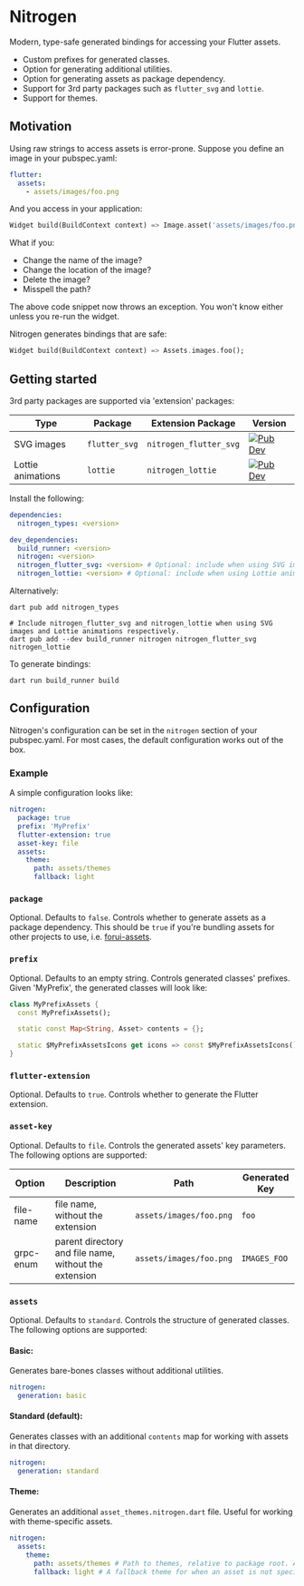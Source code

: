 # Nitrogen

Modern, type-safe generated bindings for accessing your Flutter assets.
* Custom prefixes for generated classes.
* Option for generating additional utilities.
* Option for generating assets as package dependency.
* Support for 3rd party packages such as `flutter_svg` and `lottie`.
* Support for themes.

## Motivation

Using raw strings to access assets is error-prone. Suppose you define an image in your pubspec.yaml:
```yaml
flutter:
  assets:
    - assets/images/foo.png
```

And you access in your application:
```dart
Widget build(BuildContext context) => Image.asset('assets/images/foo.png');
```

What if you:
* Change the name of the image?
* Change the location of the image?
* Delete the image?
* Misspell the path?

The above code snippet now throws an exception. You won't know either unless you re-run the widget.

Nitrogen generates bindings that are safe:
```dart
Widget build(BuildContext context) => Assets.images.foo();
```

## Getting started

3rd party packages are supported via 'extension' packages:

| Type              | Package       | Extension Package      | Version                                                                                                        |
|-------------------|---------------|------------------------|----------------------------------------------------------------------------------------------------------------|
| SVG images        | `flutter_svg` | `nitrogen_flutter_svg` | [![Pub Dev](https://img.shields.io/pub/v/nitrogen_flutter_svg)](https://pub.dev/packages/nitrogen_flutter_svg) |
| Lottie animations | `lottie`      | `nitrogen_lottie`      | [![Pub Dev](https://img.shields.io/pub/v/nitrogen_lottie)](https://pub.dev/packages/nitrogen_lottie)           |


Install the following:
```yaml
dependencies:
  nitrogen_types: <version>

dev_dependencies:
  build_runner: <version>
  nitrogen: <version>
  nitrogen_flutter_svg: <version> # Optional: include when using SVG images
  nitrogen_lottie: <version> # Optional: include when using Lottie animations
```

Alternatively:
```shell
dart pub add nitrogen_types

# Include nitrogen_flutter_svg and nitrogen_lottie when using SVG images and Lottie animations respectively.
dart pub add --dev build_runner nitrogen nitrogen_flutter_svg nitrogen_lottie
```

To generate bindings:
```shell
dart run build_runner build
```

## Configuration

Nitrogen's configuration can be set in the `nitrogen` section of your pubspec.yaml. For most cases, the default
configuration works out of the box.

### Example

A simple configuration looks like:
```yaml
nitrogen:
  package: true
  prefix: 'MyPrefix'
  flutter-extension: true
  asset-key: file
  assets:
    theme:
      path: assets/themes
      fallback: light
```

### `package`

Optional. Defaults to `false`. Controls whether to generate assets as a package dependency. This should be `true` if 
you're bundling assets for other projects to use, i.e. [forui-assets](https://github.com/forus-labs/forui).

### `prefix`

Optional. Defaults to an empty string. Controls generated classes' prefixes. Given 'MyPrefix', the generated classes will
look like:
```dart
class MyPrefixAssets {
  const MyPrefixAssets();

  static const Map<String, Asset> contents = {};

  static $MyPrefixAssetsIcons get icons => const $MyPrefixAssetsIcons();
}
```

### `flutter-extension`

Optional. Defaults to `true`. Controls whether to generate the Flutter extension. 

### `asset-key`

Optional. Defaults to `file`. Controls the generated assets' key parameters. The following options are supported:

| Option    | Description                                           | Path                    | Generated Key |
|-----------|-------------------------------------------------------|-------------------------|---------------|
| file-name | file name, without the extension                      | `assets/images/foo.png` | `foo`         |
| grpc-enum | parent directory and file name, without the extension | `assets/images/foo.png` | `IMAGES_FOO`  |


### `assets`

Optional. Defaults to `standard`. Controls the structure of generated classes. The following options are supported:

#### Basic: 

Generates bare-bones classes without additional utilities.
```yaml
nitrogen:
  generation: basic
```

#### Standard (default):

Generates classes with an additional `contents` map for working with assets in that directory.
```yaml
nitrogen:
  generation: standard
```

#### Theme: 

Generates an additional `asset_themes.nitrogen.dart` file. Useful for working with theme-specific assets.
```yaml
nitrogen:
  assets:
    theme:
      path: assets/themes # Path to themes, relative to package root. Assumes all themes are directly under assets/themes.
      fallback: light # A fallback theme for when an asset is not specified, relative to 'path', i.e. assets/themes/light.
```
